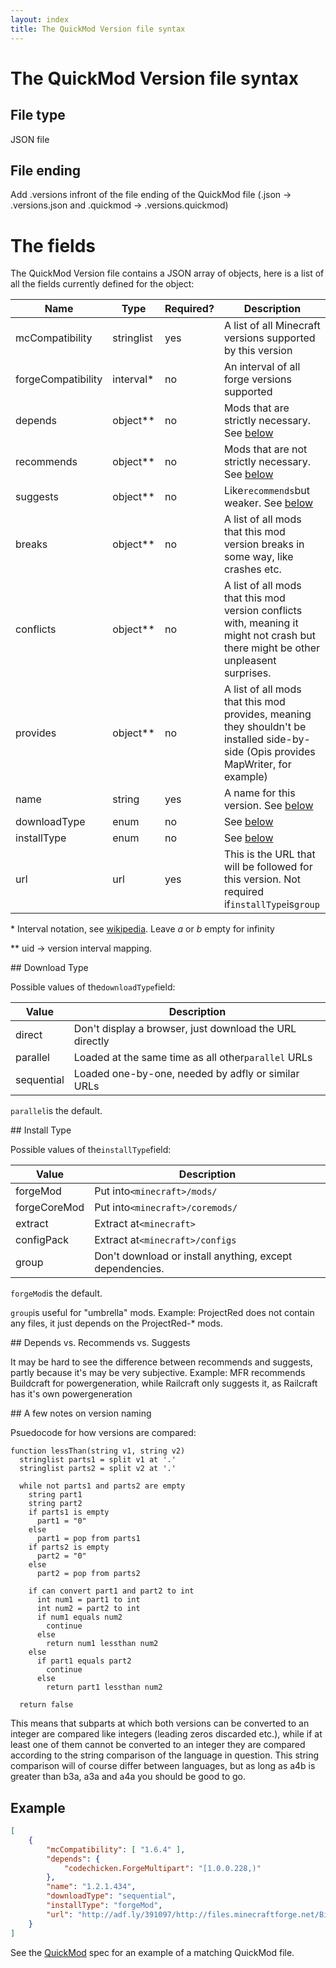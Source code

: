 ```yaml
---
layout: index
title: The QuickMod Version file syntax
---
```


# The QuickMod Version file syntax

## File type

JSON file

## File ending

Add .versions infront of the file ending of the QuickMod file (<name>.json -> <name>.versions.json and <name>.quickmod -> <name>.versions.quickmod)

# The fields

The QuickMod Version file contains a JSON array of objects, here is a list of all the fields currently defined for the object:

Name | Type | Required? | Description
---- | ---- | --------- | -----------
mcCompatibility | stringlist | yes | A list of all Minecraft versions supported by this version
forgeCompatibility | interval\* | no | An interval of all forge versions supported
depends | object\*\* | no | Mods that are strictly necessary. See [below](#note_recommends)
recommends | object\*\* | no | Mods that are not strictly necessary. See [below](#note_recommends)
suggests | object\*\* | no | Like`recommends`but weaker. See [below](#note_recommends)
breaks | object\*\* | no | A list of all mods that this mod version breaks in some way, like crashes etc.
conflicts | object\*\* | no | A list of all mods that this mod version conflicts with, meaning it might not crash but there might be other unpleasent surprises.
provides | object\*\* | no | A list of all mods that this mod provides, meaning they shouldn't be installed side-by-side (Opis provides MapWriter, for example)
name | string | yes | A name for this version. See [below](#note_versions)
downloadType | enum | no | See [below](#downloadtype)
installType | enum | no | See [below](#installtype)
url | url | yes | This is the URL that will be followed for this version. Not required if`installType`is`group`

\* Interval notation, see [wikipedia](http://en.wikipedia.org/wiki/Interval_%28mathematics%29#Notations_for_intervals). Leave _a_ or _b_ empty for infinity

\*\* uid -> version interval mapping.

<a id="downloadtype">
## Download Type
</a>

Possible values of the`downloadType`field:

Value | Description
----- | -----------
direct | Don't display a browser, just download the URL directly
parallel | Loaded at the same time as all other`parallel` URLs
sequential | Loaded one-by-one, needed by adfly or similar URLs

`parallel`is the default.

<a id="installtype">
## Install Type
</a>

Possible values of the`installType`field:

Value | Description
----- | -----------
forgeMod | Put into`<minecraft>/mods/`
forgeCoreMod | Put into`<minecraft>/coremods/`
extract | Extract at`<minecraft>`
configPack | Extract at`<minecraft>/configs`
group | Don't download or install anything, except dependencies.

`forgeMod`is the default.

`group`is useful for "umbrella" mods. Example: ProjectRed does not contain any files, it just depends on the ProjectRed-* mods.

<a id="note_recommends">
## Depends vs. Recommends vs. Suggests
</a>

It may be hard to see the difference between recommends and suggests, partly because it's may be very subjective.
Example: MFR recommends Buildcraft for powergeneration, while Railcraft only suggests it, as Railcraft has it's own powergeneration

<a id="note_versions">
## A few notes on version naming
</a>

Psuedocode for how versions are compared:

```
function lessThan(string v1, string v2)
  stringlist parts1 = split v1 at '.'
  stringlist parts2 = split v2 at '.'

  while not parts1 and parts2 are empty
    string part1
    string part2
    if parts1 is empty
      part1 = "0"
    else
      part1 = pop from parts1
    if parts2 is empty
      part2 = "0"
    else
      part2 = pop from parts2

    if can convert part1 and part2 to int
      int num1 = part1 to int
      int num2 = part2 to int
      if num1 equals num2
        continue
      else
        return num1 lessthan num2
    else
      if part1 equals part2
        continue
      else
        return part1 lessthan num2

  return false
```

This means that subparts at which both versions can be converted to an integer are compared like integers (leading zeros discarded etc.), while if at least one of them cannot be converted to an integer they are compared according to the string comparison of the language in question.
This string comparison will of course differ between languages, but as long as a4b is greater than b3a, a3a and a4a you should be good to go.

## Example

```json
[
    {
        "mcCompatibility": [ "1.6.4" ],
        "depends": {
            "codechicken.ForgeMultipart": "[1.0.0.228,)"
        },
        "name": "1.2.1.434",
        "downloadType": "sequential",
        "installType": "forgeMod",
        "url": "http://adf.ly/391097/http://files.minecraftforge.net/BiomesOPlenty/BiomesOPlenty-universal-1.6.4-1.2.1.434.jar"
    }
]
```

See the [QuickMod](qm_spec.html) spec for an example of a matching QuickMod file.
